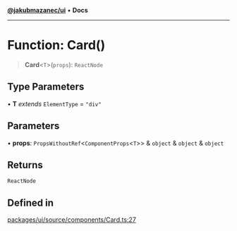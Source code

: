 [**@jakubmazanec/ui**](../README.md) • **Docs**

---

# Function: Card()

> **Card**\<`T`\>(`props`): `ReactNode`

## Type Parameters

• **T** _extends_ `ElementType` = `"div"`

## Parameters

• **props**: `PropsWithoutRef`\<`ComponentProps`\<`T`\>\> & `object` & `object` & `object`

## Returns

`ReactNode`

## Defined in

[packages/ui/source/components/Card.ts:27](https://github.com/jakubmazanec/tools/blob/2afd81e4680434017b6f838733fd5ccd928cec42/packages/ui/source/components/Card.ts#L27)
